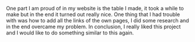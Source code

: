 
One part I am proud of in my website is the table I made, it took a while to make but in the end it turned out really nice.
One thing that I had trouble with was how to add all the links of the own pages, I did some research and in the end overcame my problem.
In conclusion, I really liked this project and I would like to do something similar to this again.
